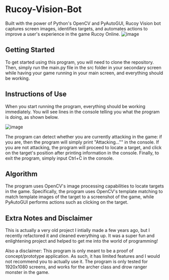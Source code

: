 # Rucoy-Vision-Bot
Built with the power of Python's OpenCV and PyAutoGUI, Rucoy Vision bot captures screen images, identifies targets, and automates actions to improve a user's experience in the game Rucoy Online.
![image](https://github.com/Mimsqueeze/Rucoy-Vision-Bot/assets/101283845/f20139c0-8a73-4044-a259-5dbc12bc32cf)

## Getting Started
To get started using this program, you will need to clone the repository. Then, simply run the main.py file in the src folder in your secondary screen while having your game running in your main screen, and everything should be working. 

## Instructions of Use
When you start running the program, everything should be working immediately. You will see lines in the console telling you what the program is doing, as shown below. 

![image](https://github.com/Mimsqueeze/Sorting-Simulator/assets/101283845/e13ffca4-f703-4748-ac4f-16280fb4f43c)

The program can detect whether you are currently attacking in the game: if you are, then the program will simply print "Attacking..."" in the console. If you are not attacking, the program will proceed to locate a target, and click on the target's position after printing information in the console. Finally, to exit the program, simply input Ctrl+C in the console.

## Algorithm
The program uses OpenCV's image processing capabilities to locate targets in the game. Specifically, the program uses OpenCV's template matching to match template images of the target to a screenshot of the game, while PyAutoGUI performs actions such as clicking on the target.

## Extra Notes and Disclaimer
This is actually a very old project I intially made a few years ago, but I recently refactored it and cleaned everything up. It was a super fun and enlightening project and helped to get me into the world of programming!

Also a disclaimer: This program is only meant to be a proof of concept/prototype application. As such, it has limited features and I would not recommend you to actually use it. The program is only tested for 1920x1080 screens, and works for the archer class and drow ranger monster in the game.
